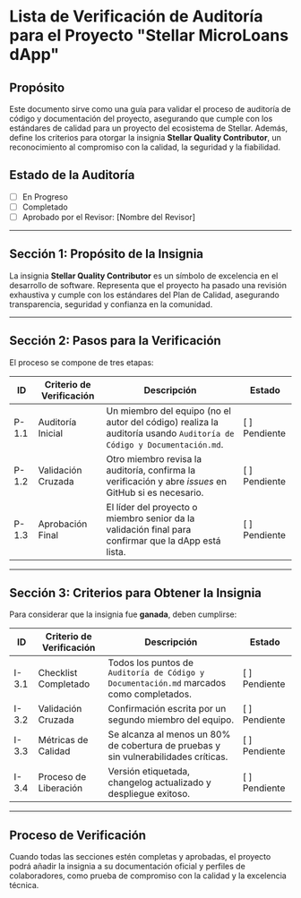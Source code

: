 # Lista de Verificación de Auditoría para el Proyecto "Stellar MicroLoans dApp"

## Propósito
Este documento sirve como una guía para validar el proceso de auditoría de código y documentación del proyecto, asegurando que cumple con los estándares de calidad para un proyecto del ecosistema de Stellar. Además, define los criterios para otorgar la insignia **Stellar Quality Contributor**, un reconocimiento al compromiso con la calidad, la seguridad y la fiabilidad.

## Estado de la Auditoría
- [ ] En Progreso  
- [ ] Completado  
- [ ] Aprobado por el Revisor: [Nombre del Revisor]  

---

## Sección 1: Propósito de la Insignia
La insignia **Stellar Quality Contributor** es un símbolo de excelencia en el desarrollo de software. Representa que el proyecto ha pasado una revisión exhaustiva y cumple con los estándares del Plan de Calidad, asegurando transparencia, seguridad y confianza en la comunidad.

---

## Sección 2: Pasos para la Verificación
El proceso se compone de tres etapas:

ID | Criterio de Verificación | Descripción | Estado
---|--------------------------|-------------|--------
P-1.1 | Auditoría Inicial | Un miembro del equipo (no el autor del código) realiza la auditoría usando `Auditoría de Código y Documentación.md`. | [ ] Pendiente
P-1.2 | Validación Cruzada | Otro miembro revisa la auditoría, confirma la verificación y abre *issues* en GitHub si es necesario. | [ ] Pendiente
P-1.3 | Aprobación Final | El líder del proyecto o miembro senior da la validación final para confirmar que la dApp está lista. | [ ] Pendiente

---

## Sección 3: Criterios para Obtener la Insignia
Para considerar que la insignia fue **ganada**, deben cumplirse:

ID | Criterio de Verificación | Descripción | Estado
---|--------------------------|-------------|--------
I-3.1 | Checklist Completado | Todos los puntos de `Auditoría de Código y Documentación.md` marcados como completados. | [ ] Pendiente
I-3.2 | Validación Cruzada | Confirmación escrita por un segundo miembro del equipo. | [ ] Pendiente
I-3.3 | Métricas de Calidad | Se alcanza al menos un 80% de cobertura de pruebas y sin vulnerabilidades críticas. | [ ] Pendiente
I-3.4 | Proceso de Liberación | Versión etiquetada, changelog actualizado y despliegue exitoso. | [ ] Pendiente

---

## Proceso de Verificación
Cuando todas las secciones estén completas y aprobadas, el proyecto podrá añadir la insignia a su documentación oficial y perfiles de colaboradores, como prueba de compromiso con la calidad y la excelencia técnica.
